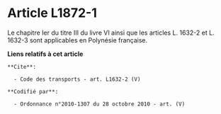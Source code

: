 # Article L1872-1

Le chapitre Ier du titre III du livre VI ainsi que les articles L. 1632-2 et L. 1632-3 sont applicables en Polynésie
française.

**Liens relatifs à cet article**

	**Cite**:

	  - Code des transports - art. L1632-2 (V)

	**Codifié par**:

	  - Ordonnance n°2010-1307 du 28 octobre 2010 - art. (V)
